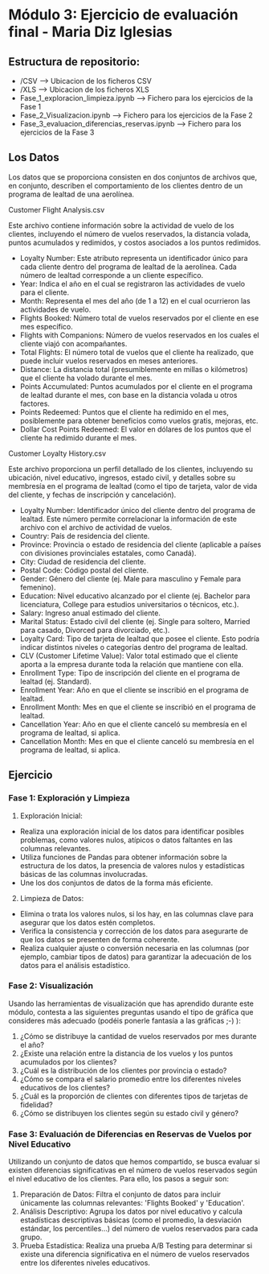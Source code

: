 # Módulo 3: Ejercicio de evaluación final - Maria Diz Iglesias

## Estructura de repositorio:

* /CSV --> Ubicacion de los ficheros CSV
* /XLS --> Ubicacion de los ficheros XLS
* Fase_1_exploracion_limpieza.ipynb --> Fichero para los ejercicios de la Fase 1
* Fase_2_Visualizacion.ipynb --> Fichero para los ejercicios de la Fase 2
* Fase_3_evaluacion_diferencias_reservas.ipynb --> Fichero para los ejercicios de la Fase 3


## Los Datos
Los datos que se proporciona consisten en dos conjuntos de archivos que, en conjunto, describen el comportamiento de los clientes dentro de un programa de lealtad de una aerolínea.

Customer Flight Analysis.csv

Este archivo contiene información sobre la actividad de vuelo de los clientes, incluyendo el número de vuelos reservados, la distancia volada, puntos acumulados y redimidos, y costos asociados a los puntos redimidos.

-	Loyalty Number: Este atributo representa un identificador único para cada cliente dentro del programa de lealtad de la aerolínea. Cada número de lealtad corresponde a un cliente específico.
-	Year: Indica el año en el cual se registraron las actividades de vuelo para el cliente.
-	Month: Representa el mes del año (de 1 a 12) en el cual ocurrieron las actividades de vuelo.
-	Flights Booked: Número total de vuelos reservados por el cliente en ese mes específico.
-	Flights with Companions: Número de vuelos reservados en los cuales el cliente viajó con acompañantes.
-	Total Flights: El número total de vuelos que el cliente ha realizado, que puede incluir vuelos reservados en meses anteriores.
-	Distance: La distancia total (presumiblemente en millas o kilómetros) que el cliente ha volado durante el mes.
-	Points Accumulated: Puntos acumulados por el cliente en el programa de lealtad durante el mes, con base en la distancia volada u otros factores.
-	Points Redeemed: Puntos que el cliente ha redimido en el mes, posiblemente para obtener beneficios como vuelos gratis, mejoras, etc.
-	Dollar Cost Points Redeemed: El valor en dólares de los puntos que el cliente ha redimido durante el mes.

Customer Loyalty History.csv
 
Este archivo proporciona un perfil detallado de los clientes, incluyendo su ubicación, nivel educativo, ingresos, estado civil, y detalles sobre su membresía en el programa de lealtad (como el tipo de tarjeta, valor de vida del cliente, y fechas de inscripción y cancelación).

-	Loyalty Number: Identificador único del cliente dentro del programa de lealtad. Este número permite correlacionar la información de este archivo con el archivo de actividad de vuelos.
-	Country: País de residencia del cliente.
-	Province: Provincia o estado de residencia del cliente (aplicable a países con divisiones provinciales estatales, como Canadá).
-	City: Ciudad de residencia del cliente.
-	Postal Code: Código postal del cliente.
-	Gender: Género del cliente (ej. Male para masculino y Female para femenino).
-	Education: Nivel educativo alcanzado por el cliente (ej. Bachelor para licenciatura, College para estudios universitarios o técnicos, etc.).
-	Salary: Ingreso anual estimado del cliente.
-	Marital Status: Estado civil del cliente (ej. Single para soltero, Married para casado, Divorced para divorciado, etc.).
-	Loyalty Card: Tipo de tarjeta de lealtad que posee el cliente. Esto podría indicar distintos niveles o categorías dentro del programa de lealtad.
-	CLV (Customer Lifetime Value): Valor total estimado que el cliente aporta a la empresa durante toda la relación que mantiene con ella.
-	Enrollment Type: Tipo de inscripción del cliente en el programa de lealtad (ej. Standard).
-	Enrollment Year: Año en que el cliente se inscribió en el programa de lealtad.
-	Enrollment Month: Mes en que el cliente se inscribió en el programa de lealtad.
-	Cancellation Year: Año en que el cliente canceló su membresía en el programa de lealtad, si aplica.
-	Cancellation Month: Mes en que el cliente canceló su membresía en el programa de lealtad, si aplica.



## Ejercicio

### Fase 1: Exploración y Limpieza
1.	Exploración Inicial:
-	Realiza una exploración inicial de los datos para identificar posibles problemas, como valores nulos, atípicos o datos faltantes en las columnas relevantes.
-	Utiliza funciones de Pandas para obtener información sobre la estructura de los datos, la presencia de valores nulos y estadísticas básicas de las columnas involucradas.
-	Une los dos conjuntos de datos de la forma más eficiente.
  
2.	Limpieza de Datos:
-	Elimina o trata los valores nulos, si los hay, en las columnas clave para asegurar que los datos estén completos.
-	Verifica la consistencia y corrección de los datos para asegurarte de que los datos se presenten de forma coherente.
-	Realiza cualquier ajuste o conversión necesaria en las columnas (por ejemplo, cambiar tipos de datos) para garantizar la adecuación de los datos para el análisis estadístico.

### Fase 2: Visualización
Usando las herramientas de visualización que has aprendido durante este módulo, contesta a las siguientes preguntas usando el tipo de gráfica que consideres más adecuado (podéis ponerle fantasía a las gráficas ;-) ):
1.	¿Cómo se distribuye la cantidad de vuelos reservados por mes durante el año?
2.	¿Existe una relación entre la distancia de los vuelos y los puntos acumulados por los clientes?
3.	¿Cuál es la distribución de los clientes por provincia o estado?
4.	¿Cómo se compara el salario promedio entre los diferentes niveles educativos de los clientes?
5.	¿Cuál es la proporción de clientes con diferentes tipos de tarjetas de fidelidad?
6.	¿Cómo se distribuyen los clientes según su estado civil y género?

### Fase 3: Evaluación de Diferencias en Reservas de Vuelos por Nivel Educativo
Utilizando un conjunto de datos que hemos compartido, se busca evaluar si existen diferencias significativas en el número de vuelos reservados según el nivel educativo de los clientes. Para ello, los pasos a seguir son:

1.	Preparación de Datos: Filtra el conjunto de datos para incluir únicamente las columnas relevantes: 'Flights Booked' y 'Education'.
2.	Análisis Descriptivo: Agrupa los datos por nivel educativo y calcula estadísticas descriptivas básicas (como el promedio, la desviación estándar, los percentiles…) del número de vuelos reservados para cada grupo.
3.	Prueba Estadística: Realiza una prueba A/B Testing para determinar si existe una diferencia significativa en el número de vuelos reservados entre los diferentes niveles educativos.

